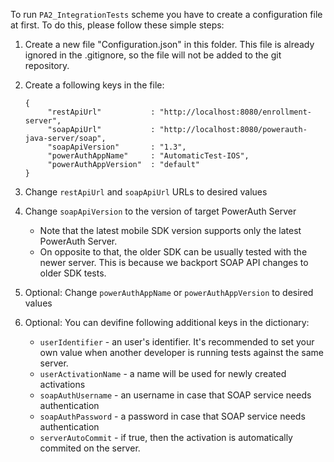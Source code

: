 To run `PA2_IntegrationTests` scheme you have to create a configuration file at first. 
To do this, please follow these simple steps:

1. Create a new file "Configuration.json" in this folder. This file is already ignored in the .gitignore, so the
   file will not be added to the git repository.

2. Create a following keys in the file:
   ```
   {
		"restApiUrl"           : "http://localhost:8080/enrollment-server",
		"soapApiUrl"           : "http://localhost:8080/powerauth-java-server/soap",
		"soapApiVersion"       : "1.3",
		"powerAuthAppName"     : "AutomaticTest-IOS",
		"powerAuthAppVersion"  : "default"
   }
   ```

3. Change `restApiUrl` and `soapApiUrl` URLs to desired values

4. Change `soapApiVersion` to the version of target PowerAuth Server
   - Note that the latest mobile SDK version supports only the latest PowerAuth Server. 
   - On opposite to that, the older SDK can be usually tested with the newer server. This is because we backport SOAP API changes to older SDK tests.

5. Optional: Change `powerAuthAppName` or `powerAuthAppVersion` to desired values

6. Optional: You can devifine following additional keys in the dictionary:
   - `userIdentifier` - an user's identifier. It's recommended to set your own value when another developer is running tests against the same server.
   - `userActivationName` - a name will be used for newly created activations
   - `soapAuthUsername` - an username in case that SOAP service needs authentication
   - `soapAuthPassword` - a password in case that SOAP service needs authentication
   - `serverAutoCommit` - if true, then the activation is automatically commited on the server.
